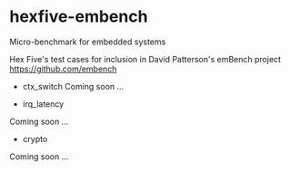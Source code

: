 # hexfive-embench
Micro-benchmark for embedded systems

Hex Five's test cases for inclusion in David Patterson's emBench project https://github.com/embench

  - ctx_switch
   Coming soon ...
   
  - irq_latency

   Coming soon ...

  - crypto

   Coming soon ...
